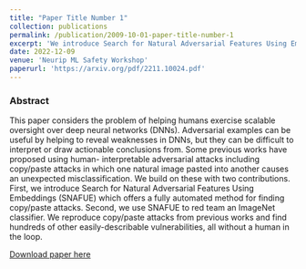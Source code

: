 ```yaml
---
title: "Paper Title Number 1"
collection: publications
permalink: /publication/2009-10-01-paper-title-number-1
excerpt: 'We introduce Search for Natural Adversarial Features Using Embeddings (SNAFUE) which offers a fully automated method for finding copy/paste attacks'
date: 2022-12-09
venue: 'Neurip ML Safety Workshop'
paperurl: 'https://arxiv.org/pdf/2211.10024.pdf'
---
```


### Abstract

This paper considers the problem of helping humans exercise scalable oversight over deep neural networks (DNNs). Adversarial examples can be useful by helping to reveal weaknesses in DNNs, but they can be difficult to interpret or draw actionable conclusions from. Some previous works have proposed using human- interpretable adversarial attacks including copy/paste attacks in which one natural image pasted into another causes an unexpected misclassification. We build on these with two contributions. First, we introduce Search for Natural Adversarial Features Using Embeddings (SNAFUE) which offers a fully automated method for finding copy/paste attacks. Second, we use SNAFUE to red team an ImageNet classifier. We reproduce copy/paste attacks from previous works and find hundreds of other easily-describable vulnerabilities, all without a human in the loop.

[Download paper here](https://arxiv.org/pdf/2211.10024.pdf)

